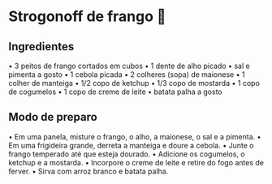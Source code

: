 # Strogonoff de frango :chicken:

## **Ingredientes**

• 3 peitos de frango cortados em cubos
• 1 dente de alho picado
• sal e pimenta a gosto
• 1 cebola picada
• 2 colheres (sopa) de maionese
• 1 colher de manteiga
• 1/2 copo de ketchup
• 1/3 copo de mostarda
• 1 copo de cogumelos
• 1 copo de creme de leite
• batata palha a gosto

## **Modo de preparo**

• Em uma panela, misture o frango, o alho, a maionese, o sal e a pimenta.
• Em uma frigideira grande, derreta a manteiga e doure a cebola.
• Junte o frango temperado até que esteja dourado.
• Adicione os cogumelos, o ketchup e a mostarda.
• Incorpore o creme de leite e retire do fogo antes de ferver.
• Sirva com arroz branco e batata palha.


